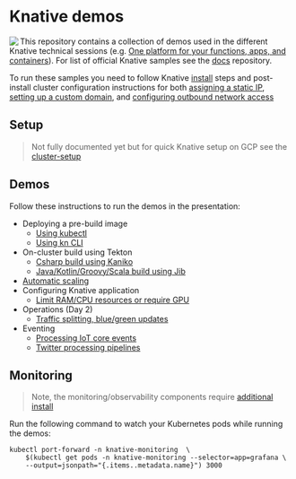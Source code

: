# Knative demos

<img src ="./images/logo.png" align="left" />

This repository contains a collection of demos used in the different Knative technical sessions (e.g. [One platform for your functions, apps, and containers](https://www.youtube.com/watch?v=F4_2gxTtLaQ)). For list of official Knative samples see the [docs](https://github.com/knative/docs/tree/master/eventing/samples) repository.

To run these samples you need to follow Knative [install](https://github.com/knative/docs/tree/master/install) steps and post-install cluster configuration instructions for both [assigning a static IP](https://github.com/knative/docs/blob/master/serving/gke-assigning-static-ip-address.md), [setting up a custom domain](https://github.com/knative/docs/blob/master/serving/using-a-custom-domain.md), and [configuring outbound network access](https://github.com/knative/docs/blob/master/docs/serving/outbound-network-access.md)

## Setup

> Not fully documented yet but for quick Knative setup on GCP see the [cluster-setup](cluster-setup/)

## Demos

Follow these instructions to run the demos in the presentation:

* Deploying a pre-build image
  * [Using kubectl](simple-kubectl-deploy/)
  * [Using kn CLI](kn-cli-deploy/)
* On-cluster build using Tekton
  * [Csharp build using Kaniko](tekton-kaniko-build/)
  * [Java/Kotlin/Groovy/Scala build using Jib](tekton-jib-build/)
* [Automatic scaling](autoscaling/)
* Configuring Knative application
  * [Limit RAM/CPU resources or require GPU](container-resource/)
* Operations (Day 2)
  * [Traffic splitting, blue/green updates](traffic-splitting/)
* Eventing
  * [Processing IoT core events](eventing-iot/)
  * [Twitter processing pipelines](eventing-twitter/)

## Monitoring

> Note, the monitoring/observability components require [additional install](https://github.com/knative/docs/blob/master/serving/installing-logging-metrics-traces.md)

Run the following command to watch your Kubernetes pods while running the demos:

```shell
kubectl port-forward -n knative-monitoring  \
    $(kubectl get pods -n knative-monitoring --selector=app=grafana \
    --output=jsonpath="{.items..metadata.name}") 3000
```
